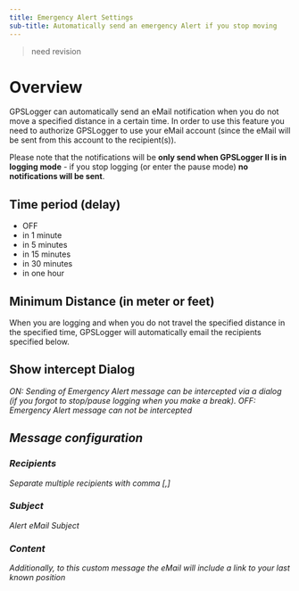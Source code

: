 ```yaml
---
title: Emergency Alert Settings
sub-title: Automatically send an emergency Alert if you stop moving
---
```


> need revision

# Overview

GPSLogger can automatically send an eMail notification when you do not move a specified distance in a certain time. In
order to use this feature you need to authorize GPSLogger to use your eMail account (since the eMail will be sent from
this account to the recipient(s)).

Please note that the notifications will be **only send when GPSLogger II is in logging mode** - if you stop logging (or
enter the pause mode) **no notifications will be sent**.

## Time period (delay)
 
- OFF
- in 1 minute
- in 5 minutes
- in 15 minutes
- in 30 minutes
- in one hour

## Minimum Distance (in meter or feet)

When you are logging and when you do not travel the specified distance in the specified time, GPSLogger will
automatically email the recipients specified below.

## Show intercept Dialog <i class="fa-solid fa-toggle-off">

ON: Sending of Emergency Alert message can be intercepted via a dialog (if you forgot to stop/pause logging when you
make a break). OFF: Emergency Alert message can not be intercepted

## Message configuration

### Recipients

Separate multiple recipients with comma \[,\]

### Subject

Alert eMail Subject

### Content

Additionally, to this custom message the eMail will include a link to your last known position